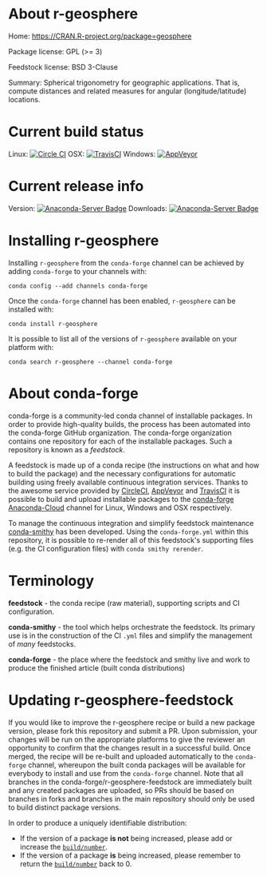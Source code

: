 About r-geosphere
=================

Home: https://CRAN.R-project.org/package=geosphere

Package license: GPL (>= 3)

Feedstock license: BSD 3-Clause

Summary: Spherical trigonometry for geographic applications. That is, compute distances and related measures for angular (longitude/latitude) locations. 



Current build status
====================

Linux: [![Circle CI](https://circleci.com/gh/conda-forge/r-geosphere-feedstock.svg?style=shield)](https://circleci.com/gh/conda-forge/r-geosphere-feedstock)
OSX: [![TravisCI](https://travis-ci.org/conda-forge/r-geosphere-feedstock.svg?branch=master)](https://travis-ci.org/conda-forge/r-geosphere-feedstock)
Windows: [![AppVeyor](https://ci.appveyor.com/api/projects/status/github/conda-forge/r-geosphere-feedstock?svg=True)](https://ci.appveyor.com/project/conda-forge/r-geosphere-feedstock/branch/master)

Current release info
====================
Version: [![Anaconda-Server Badge](https://anaconda.org/conda-forge/r-geosphere/badges/version.svg)](https://anaconda.org/conda-forge/r-geosphere)
Downloads: [![Anaconda-Server Badge](https://anaconda.org/conda-forge/r-geosphere/badges/downloads.svg)](https://anaconda.org/conda-forge/r-geosphere)

Installing r-geosphere
======================

Installing `r-geosphere` from the `conda-forge` channel can be achieved by adding `conda-forge` to your channels with:

```
conda config --add channels conda-forge
```

Once the `conda-forge` channel has been enabled, `r-geosphere` can be installed with:

```
conda install r-geosphere
```

It is possible to list all of the versions of `r-geosphere` available on your platform with:

```
conda search r-geosphere --channel conda-forge
```


About conda-forge
=================

conda-forge is a community-led conda channel of installable packages.
In order to provide high-quality builds, the process has been automated into the
conda-forge GitHub organization. The conda-forge organization contains one repository
for each of the installable packages. Such a repository is known as a *feedstock*.

A feedstock is made up of a conda recipe (the instructions on what and how to build
the package) and the necessary configurations for automatic building using freely
available continuous integration services. Thanks to the awesome service provided by
[CircleCI](https://circleci.com/), [AppVeyor](http://www.appveyor.com/)
and [TravisCI](https://travis-ci.org/) it is possible to build and upload installable
packages to the [conda-forge](https://anaconda.org/conda-forge)
[Anaconda-Cloud](http://docs.anaconda.org/) channel for Linux, Windows and OSX respectively.

To manage the continuous integration and simplify feedstock maintenance
[conda-smithy](http://github.com/conda-forge/conda-smithy) has been developed.
Using the ``conda-forge.yml`` within this repository, it is possible to re-render all of
this feedstock's supporting files (e.g. the CI configuration files) with ``conda smithy rerender``.


Terminology
===========

**feedstock** - the conda recipe (raw material), supporting scripts and CI configuration.

**conda-smithy** - the tool which helps orchestrate the feedstock.
                   Its primary use is in the construction of the CI ``.yml`` files
                   and simplify the management of *many* feedstocks.

**conda-forge** - the place where the feedstock and smithy live and work to
                  produce the finished article (built conda distributions)


Updating r-geosphere-feedstock
==============================

If you would like to improve the r-geosphere recipe or build a new
package version, please fork this repository and submit a PR. Upon submission,
your changes will be run on the appropriate platforms to give the reviewer an
opportunity to confirm that the changes result in a successful build. Once
merged, the recipe will be re-built and uploaded automatically to the
`conda-forge` channel, whereupon the built conda packages will be available for
everybody to install and use from the `conda-forge` channel.
Note that all branches in the conda-forge/r-geosphere-feedstock are
immediately built and any created packages are uploaded, so PRs should be based
on branches in forks and branches in the main repository should only be used to
build distinct package versions.

In order to produce a uniquely identifiable distribution:
 * If the version of a package **is not** being increased, please add or increase
   the [``build/number``](http://conda.pydata.org/docs/building/meta-yaml.html#build-number-and-string).
 * If the version of a package **is** being increased, please remember to return
   the [``build/number``](http://conda.pydata.org/docs/building/meta-yaml.html#build-number-and-string)
   back to 0.
